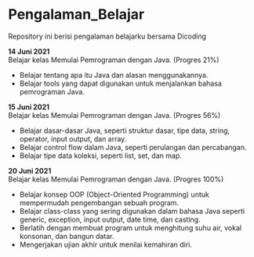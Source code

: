 # Pengalaman_Belajar
Repository ini berisi pengalaman belajarku bersama Dicoding

**14 Juni 2021**  
Belajar kelas Memulai Pemrograman dengan Java. (Progres 21%)
  * Belajar tentang apa itu Java dan alasan menggunakannya.
  * Belajar tools yang dapat digunakan untuk menjalankan bahasa pemrograman Java.

**15 Juni 2021**  
Belajar kelas Memulai Pemrograman dengan Java. (Progres 56%)
  * Belajar dasar-dasar Java, seperti struktur dasar, tipe data, string, operator, input output, dan array.
  * Belajar control flow dalam Java, seperti perulangan dan percabangan.
  * Belajar tipe data koleksi, seperti list, set, dan map.
 
**20 Juni 2021**  
Belajar kelas Memulai Pemrograman dengan Java. (Progres 100%)
  * Belajar konsep OOP (Object-Oriented Programming) untuk mempermudah pengembangan sebuah program.
  * Belajar class-class yang sering digunakan dalam bahasa Java seperti generic, exception, input output, date time, dan casting. 
  * Berlatih dengan membuat program untuk menghitung suhu air, vokal konsonan, dan bangun datar. 
  * Mengerjakan ujian akhir untuk menilai kemahiran diri.
